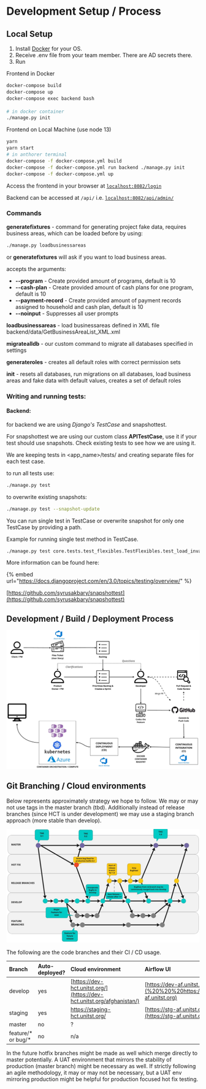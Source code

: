 # Development Setup / Process

## Local Setup

1. Install [Docker](https://docs.docker.com/engine/installation/) for your OS.
2. Receive .env file from your team member. There are AD secrets there.
3. Run

Frontend in Docker

```bash
docker-compose build
docker-compose up
docker-compose exec backend bash

# in docker container
./manage.py init
```

Frontend on Local Machine \(use node 13\)

```bash
yarn
yarn start
# in anthorer terminal
docker-compose -f docker-compose.yml build
docker-compose -f docker-compose.yml run backend ./manage.py init
docker-compose -f docker-compose.yml up
```

Access the frontend in your browser at [`localhost:8082/login`](http://localhost:8082/login)

Backend can be accessed at `/api/` i.e. [`localhost:8082/api/admin/`](http://localhost:8082/api/admin/)

### **Commands**

**generatefixtures** - command for generating project fake data, requires business areas, which can be loaded before by using:

```bash
./manage.py loadbusinessareas
```

or **generatefixtures** will ask if you want to load business areas.

accepts the arguments:

- **--program** - Create provided amount of programs, default is 10
- **--cash-plan** - Create provided amount of cash plans for one program, default is 10
- **--payment-record** - Create provided amount of payment records assigned to household and cash plan, default is 10
- **--noinput** - Suppresses all user prompts

**loadbusinessareas** - load businessareas defined in XML file backend/data/GetBusinessAreaList_XML.xml

**migratealldb** - our custom command to migrate all databases specified in settings

**generateroles** - creates all default roles with correct permission sets

**init** - resets all databases, run migrations on all databases, load business areas and fake data with default values, creates a set of default roles

### Writing and running tests:

#### **Backend:**

for backend we are using _Django's TestCase_ and snapshottest.

For snapshottest we are using our custom class **APITestCase**, use it if your test should use snapshots. Check existing tests to see how we are using it.

We are keeping tests in &lt;app_name&gt;/tests/ and creating separate files for each test case.

to run all tests use:

```bash
./manage.py test
```

to overwrite existing snapshots:

```bash
./manage.py test --snapshot-update
```

You can run single test in TestCase or overwrite snapshot for only one TestCase by providing a path.

Example for running single test method in TestCase.

```bash
./manage.py test core.tests.test_flexibles.TestFlexibles.test_load_invalid_file
```

More information can be found here:

{% embed url="https://docs.djangoproject.com/en/3.0/topics/testing/overview/" %}

[https://github.com/syrusakbary/snapshottest](https://github.com/syrusakbary/snapshottest)

## Development / Build / Deployment Process

![](../../.gitbook/assets/unicef-hct-mis-1.jpg)

## Git Branching / Cloud environments

Below represents approximately strategy we hope to follow. We may or may not use tags in the master branch \(tbd\). Additionally instead of release branches \(since HCT is under development\) we may use a staging branch approach \(more stable than develop\).

![Git Branching Model](../../.gitbook/assets/unicef_hct-mis__online_whiteboard_for_visual_collaboration.jpg)

The following are the code branches and their CI / CD usage.

| Branch               | Auto-deployed? | Cloud environment                                                      | Airflow UI                                                      |
| :------------------- | :------------- | :--------------------------------------------------------------------- | :-------------------------------------------------------------- |
| develop              | yes            | [https://dev-hct.unitst.org/](https://dev-hct.unitst.org/afghanistan/) | [https://dev-af.unitst.org](%20%20%20https://dev-af.unitst.org) |
| staging              | yes            | https://staging-hct.unitst.org/                                        | [https://stg-af.unitst.org](https://stg-af.unitst.org)          |
| master               | no             | ?                                                                      |                                                                 |
| feature/\* or bug/\* | no             | n/a                                                                    |                                                                 |

In the future hotfix branches might be made as well which merge directly to master potentially. A UAT environment that mirrors the stability of production \(master branch\) might be necessary as well. If strictly following an agile methodology, it may or may not be necessary, but a UAT env mirroring production might be helpful for production focused hot fix testing.
